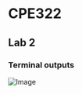 # CPE322
## Lab 2
### Terminal outputs

![Image](https://github.com/user-attachments/assets/2de406c0-3e88-4962-bd84-566044361a84)
